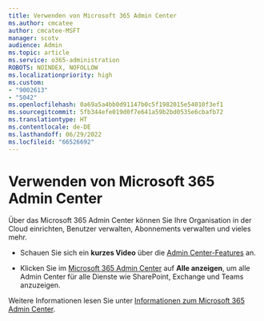 ```yaml
---
title: Verwenden von Microsoft 365 Admin Center
ms.author: cmcatee
author: cmcatee-MSFT
manager: scotv
audience: Admin
ms.topic: article
ms.service: o365-administration
ROBOTS: NOINDEX, NOFOLLOW
ms.localizationpriority: high
ms.custom:
- "9002613"
- "5042"
ms.openlocfilehash: 0a69a5a4bb0d91147b0c5f1982015e54010f3ef1
ms.sourcegitcommit: 5fb344efe019d0f7e641a59b2bd0535e6cbafb72
ms.translationtype: HT
ms.contentlocale: de-DE
ms.lasthandoff: 06/29/2022
ms.locfileid: "66526692"
---
```

# <a name="using-the-microsoft-365-admin-center"></a>Verwenden von Microsoft 365 Admin Center

Über das Microsoft 365 Admin Center können Sie Ihre Organisation in der Cloud einrichten, Benutzer verwalten, Abonnements verwalten und vieles mehr.

- Schauen Sie sich ein **kurzes Video** über die [Admin Center-Features](https://www.microsoft.com/videoplayer/embed/RWfvDL) an.

- Klicken Sie im [Microsoft 365 Admin Center](https://admin.microsoft.com/adminportal/home?ref=homepage) auf **Alle anzeigen**, um alle Admin Center für alle Dienste wie SharePoint, Exchange und Teams anzuzeigen.

Weitere Informationen lesen Sie unter [Informationen zum Microsoft 365 Admin Center](https://docs.microsoft.com/microsoft-365/admin/admin-overview/about-the-admin-center).
